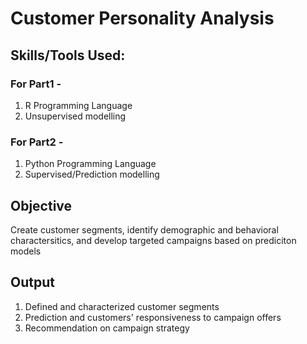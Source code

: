 # Customer Personality Analysis

## Skills/Tools Used:

### For Part1 - 
1. R Programming Language 
2. Unsupervised modelling

### For Part2 - 
1. Python Programming Language
2. Supervised/Prediction modelling
   
## Objective 

Create customer segments, identify demographic and behavioral charactersitics, and develop targeted campaigns based on prediciton models 

## Output 

1. Defined and characterized customer segments
2. Prediction and customers' responsiveness to campaign offers
3. Recommendation on campaign strategy
